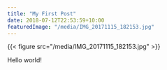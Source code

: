 ```yaml
---
title: "My First Post"
date: 2018-07-12T22:53:59+10:00
featuredImage: "/media/IMG_20171115_182153.jpg"
---
```


{{< figure src="/media/IMG_20171115_182153.jpg" >}}

Hello world!
